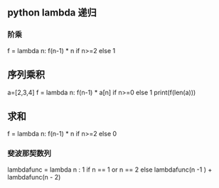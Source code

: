## python lambda 递归
### 阶乘
f = lambda n: f(n-1) * n if n>=2 else 1

## 序列乘积
a=[2,3,4]
f = lambda n: f(n-1) * a[n] if n>=0 else 1
print(f(len(a)))

## 求和
f = lambda n: f(n-1) * n if n>=2 else 0

### 斐波那契数列
lambdafunc = lambda n : 1 if n == 1 or n == 2 else lambdafunc(n -1 ) + lambdafunc(n - 2)



